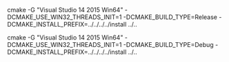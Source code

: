 cmake -G "Visual Studio 14 2015 Win64" -DCMAKE_USE_WIN32_THREADS_INIT=1 -DCMAKE_BUILD_TYPE=Release -DCMAKE_INSTALL_PREFIX=../../../../install ../..

cmake -G "Visual Studio 14 2015 Win64" -DCMAKE_USE_WIN32_THREADS_INIT=1 -DCMAKE_BUILD_TYPE=Debug -DCMAKE_INSTALL_PREFIX=../../../../install ../..

